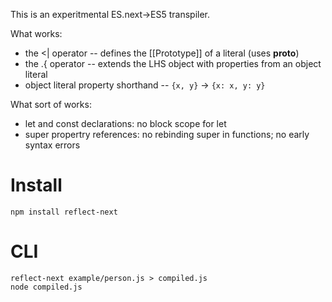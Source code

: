 This is an experitmental ES.next->ES5 transpiler.

What works:

* the <| operator -- defines the [[Prototype]] of a literal (uses __proto__)
* the .{ operator -- extends the LHS object with properties from an object literal
* object literal property shorthand -- `{x, y}` -> `{x: x, y: y}`

What sort of works:

* let and const declarations: no block scope for let
* super propertry references: no rebinding super in functions; no early syntax errors

Install
==
    npm install reflect-next

CLI
==
    reflect-next example/person.js > compiled.js
    node compiled.js

